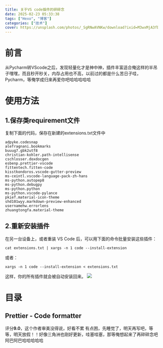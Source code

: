```yaml
---
title: 关于VS code插件的碎碎念
date: 2025-02-23 05:33:38
tags: ["Hexo", "博客"]
categories: ["技术"]
cover: https://unsplash.com/photos/_SgRNwAVNKw/download?ixid=M3wxMjA3fDB8MXxhbGx8fHx8fHx8fHwxNzQwNzY2MzQ4fA&force=true
---
```



# 前言
从Pycharm转VScode之后，发现轻量化才是神中神，插件丰富适合俺这样的半吊子嘿嘿，而且秒开秒关，内存占用也不高，以前过的都是什么苦日子哇，Pycharm，等俺学成归来再爱你吧哈哈哈哈哈
# 使用方法
## 1.保存类requirement文件
复制下面的代码，保存在新建的extensions.txt文件中
```
adpyke.codesnap
alefragnani.bookmarks
buuug7.gbk2utf8
christian-kohler.path-intellisense
cschlosser.doxdocgen
esbenp.prettier-vscode
fittentech.fitten-code
kisstkondoros.vscode-gutter-preview
ms-ceintl.vscode-language-pack-zh-hans
ms-python.autopep8
ms-python.debugpy
ms-python.python
ms-python.vscode-pylance
pkief.material-icon-theme
shd101wyy.markdown-preview-enhanced
usernamehw.errorlens
zhuangtongfa.material-theme
```
## 2.重新安装插件

在另一台设备上，或者重装 VS Code 后，可以用下面的命令批量安装这些插件：

```
cat extensions.txt | xargs -n 1 code --install-extension
```
或者：


```
xargs -n 1 code --install-extension < extensions.txt
```
这样，你的所有插件就会被自动安装回来。
![](https://ghfast.top/https://raw.githubusercontent.com/Brian510000/pic_bed/main/web-site/20250223053704763.png)

# 目录
## Prettier - Code formatter
评分**9.0**，这个作者审美没得说，好看不累
有点困，先睡觉了，明天再写吧，等等，明天放假！！好像三角洲也刚好更新，哇塞哇塞，那等俺想起来了再碎碎念吧阿巴阿巴哈哈哈哈哈